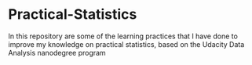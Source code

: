 # Practical-Statistics
In this repository are some of the learning practices that I have done to improve my knowledge on practical statistics, based on the Udacity Data Analysis nanodegree program
